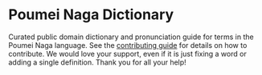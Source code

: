 
# Poumei Naga Dictionary

Curated public domain dictionary and pronunciation guide for terms in the Poumei Naga language. See the [contributing guide](https://github.com/drumworkteam/term/blob/make/.github/contributing.md) for details on how to contribute. We would love your support, even if it is just fixing a word or adding a single definition. Thank you for all your help!